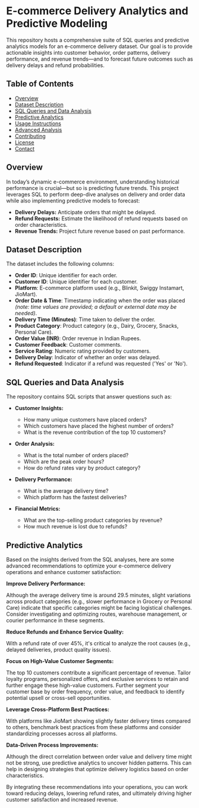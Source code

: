 # E-commerce Delivery Analytics and Predictive Modeling

This repository hosts a comprehensive suite of SQL queries and predictive analytics models for an e-commerce delivery dataset. Our goal is to provide actionable insights into customer behavior, order patterns, delivery performance, and revenue trends—and to forecast future outcomes such as delivery delays and refund probabilities.

## Table of Contents
- [Overview](#overview)
- [Dataset Description](#dataset-description)
- [SQL Queries and Data Analysis](#sql-queries-and-data-analysis)
- [Predictive Analytics](#predictive-analytics)
- [Usage Instructions](#usage-instructions)
- [Advanced Analysis](#advanced-analysis)
- [Contributing](#contributing)
- [License](#license)
- [Contact](#contact)

## Overview
In today’s dynamic e-commerce environment, understanding historical performance is crucial—but so is predicting future trends. This project leverages SQL to perform deep-dive analyses on delivery and order data while also implementing predictive models to forecast:
- **Delivery Delays:** Anticipate orders that might be delayed.
- **Refund Requests:** Estimate the likelihood of refund requests based on order characteristics.
- **Revenue Trends:** Project future revenue based on past performance.

## Dataset Description
The dataset includes the following columns:
- **Order ID**: Unique identifier for each order.
- **Customer ID**: Unique identifier for each customer.
- **Platform**: E-commerce platform used (e.g., Blinkit, Swiggy Instamart, JioMart).
- **Order Date & Time**: Timestamp indicating when the order was placed *(note: time values are provided; a default or external date may be needed)*.
- **Delivery Time (Minutes)**: Time taken to deliver the order.
- **Product Category**: Product category (e.g., Dairy, Grocery, Snacks, Personal Care).
- **Order Value (INR)**: Order revenue in Indian Rupees.
- **Customer Feedback**: Customer comments.
- **Service Rating**: Numeric rating provided by customers.
- **Delivery Delay**: Indicator of whether an order was delayed.
- **Refund Requested**: Indicator if a refund was requested ('Yes' or 'No').

## SQL Queries and Data Analysis
The repository contains SQL scripts that answer questions such as:
- **Customer Insights:**  
  - How many unique customers have placed orders?  
  - Which customers have placed the highest number of orders?  
  - What is the revenue contribution of the top 10 customers?

- **Order Analysis:**  
  - What is the total number of orders placed?  
  - Which are the peak order hours?  
  - How do refund rates vary by product category?

- **Delivery Performance:**  
  - What is the average delivery time?  
  - Which platform has the fastest deliveries?
  
- **Financial Metrics:**  
  - What are the top-selling product categories by revenue?  
  - How much revenue is lost due to refunds?

## Predictive Analytics

Based on the insights derived from the SQL analyses, here are some advanced recommendations to optimize your e-commerce delivery operations and enhance customer satisfaction:

**Improve Delivery Performance:**

Although the average delivery time is around 29.5 minutes, slight variations across product categories (e.g., slower performance in Grocery or Personal Care) indicate that specific categories might be facing logistical challenges. Consider investigating and optimizing routes, warehouse management, or courier performance in these segments.

**Reduce Refunds and Enhance Service Quality:**

With a refund rate of over 45%, it's critical to analyze the root causes (e.g., delayed deliveries, product quality issues).

**Focus on High-Value Customer Segments:**

The top 10 customers contribute a significant percentage of revenue. Tailor loyalty programs, personalized offers, and exclusive services to retain and further engage these high-value customers.
Further segment your customer base by order frequency, order value, and feedback to identify potential upsell or cross-sell opportunities.

**Leverage Cross-Platform Best Practices:**

With platforms like JioMart showing slightly faster delivery times compared to others, benchmark best practices from these platforms and consider standardizing processes across all platforms.

**Data-Driven Process Improvements:**

Although the direct correlation between order value and delivery time might not be strong, use predictive analytics to uncover hidden patterns. This can help in designing strategies that optimize delivery logistics based on order characteristics.

By integrating these recommendations into your operations, you can work toward reducing delays, lowering refund rates, and ultimately driving higher customer satisfaction and increased revenue.
